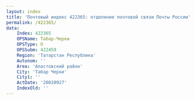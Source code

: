 ```yaml
---
layout: index
title: 'Почтовый индекс 422365: отделение почтовой связи Почты России'
permalink: /422365/
data:
    Index: 422365
    OPSName: Табар-Черки
    OPSType: О
    OPSSubm: 422459
    Region: 'Татарстан Республика'
    Autonom: ''
    Area: 'Апастовский район'
    City: 'Табар Черки'
    City1: ''
    ActDate: '20020927'
    IndexOld: ''
---
```

